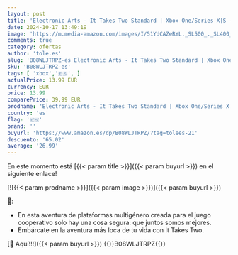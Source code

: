 ```yaml
---
layout: post
title: 'Electronic Arts - It Takes Two Standard | Xbox One/Series X|S - Codice de descarga'
date: 2024-10-17 13:49:19
image: 'https://m.media-amazon.com/images/I/51YdCAZeRYL._SL500_._SL400_.jpg'
comments: true
category: ofertas
author: 'tole.es'
slug: 'B08WLJTRPZ-es Electronic Arts - It Takes Two Standard | Xbox One/Series...'
sku: 'B08WLJTRPZ-es'
tags: [ 'xbox','🇪🇸', ]
actualPrice: 13.99 EUR
currency: EUR
price: 13.99
comparePrice: 39.99 EUR
prodname: 'Electronic Arts - It Takes Two Standard | Xbox One/Series X|S - Codice de descarga'
country: 'es'
flag: '🇪🇸'
brand: ''
buyurl: 'https://www.amazon.es/dp/B08WLJTRPZ/?tag=tolees-21'
descuento: '65.02'
average: '26.99'
---
```


En este momento está [{{< param title >}}]({{< param buyurl >}}) en el siguiente enlace!

[![{{< param prodname >}}]({{< param image >}})]({{< param buyurl >}})

🔎:

- En esta aventura de plataformas multigénero creada para el juego cooperativo solo hay una cosa segura: que juntos somos mejores.
- Embárcate en la aventura más loca de tu vida con It Takes Two.

[🛒 Aquí!!!]({{< param buyurl >}})
{{<world>}}B08WLJTRPZ{{</world>}}
